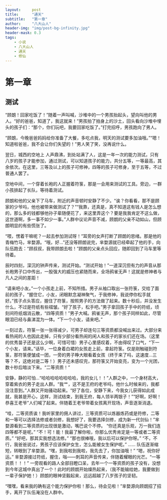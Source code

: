 ```yaml
---
layout:     post
title:      "通天"
subtitle:   "第一章"
author:     "八大山人"
header-img: "img/post-bg-infinity.jpg"
header-mask: 0.3
tags:
    - 小说
    - 八大山人
    - 通天
    - 修仙
---
```


# **第一章**

**测试**
--

“顾朗！回家吃饭了！”随着一声叫喊，沙堆中的一个男孩抬起头，望向叫他的男人。“好的爸爸，知道了，我这就来！”男孩拍了拍身上的沙土，回头看向沙堆中埋头的孩子们：“那个，你们玩吧，我要回家吃饭了。”打完招呼，男孩跑向了男人。

“顾朗，今晚爸爸妈妈给你准备了大餐，多吃点我，明天的测试要多加油哦。”“嗯！知道啦爸爸，我不会让你们失望的！”男人笑了笑，没再说什么。

翌日，城西的空地上
人声鼎沸，到处站满了人，这是一年一次的能力测试，只有八岁的孩子才能参加，通过测试，可以知道孩子的能力，共分五等，一等最高，其余依次。在这里，三等及以上的孩子可修神，四等的孩子可修身，至于五等，不过普通人罢了。

空地中间，一个穿着长袍的人正握着符箓，那是一会用来测试的工具。旁边，一群小孩排起了长队，等待着测试。

顾朗和他的父亲下了马车，附近的声音顿时安静了不少。“诶？你看看，那不是顾家的少爷吗，他也被带来做测试了？”“我靠，还真是，真不知道这有钱人是怎么想的，那么多的钱都够他孙子辈随便花了，来这里弄这个？要是我我肯定不这么做，这世道啊，多一事不如少一事。”人群中议论声音不减，顾朗的父亲不动如山，但顾朗明显的有些慌张了。

“喂，愣着干嘛呢？一起去参加测试呀！”耳旁的女声打断了顾朗的思绪。那是他的青梅竹马，芈婺源。“哦，好…”还没等顾朗说完，芈婺源就已经牵起了他的手，向队伍跑去：“顾叔叔，我带顾朗去啦！”顾朗的父亲点头回应，随即回到了马车里等待着。

辰时四刻，深沉的钟声传来，测试开始。“测试开始！”一道深沉但有力的声音从那长袍男子口中传出，一股强大的威压也紧随而来，全场鸦雀无声！这就是修神者与凡人之间的差距！

“请来吧小友。”一个小孩走上前，不知所措。男子从袖口取出一张符箓，交给了面前的孩子，“握住它，小友，闭眼默念凝神聚气，于我修神，我说停你松手就好。”孩子点头答应，握住了符箓，按照男子的方法做了起来。数十秒后，并没发生什么，不过是符纸有些褶皱。“好了孩子，松手吧。”男子拿回孩子手中的符纸，顷刻间符纸烟消云散，“四等资质！”男子大喊。鸦雀无声，那个孩子同样如此，尽管眼泪已经与鼻涕混为一体。“下一个小友，请来吧。”

一刻过去，符箓一张一张得减少，可男子却连句三等资质都没喊出来过。大部分来看热闹的人也因此走掉，只有少部分看热闹的闲人和孩子的家长们还在场。（这里的优秀苗子还是这么少啊，可惜可惜）男子心里感叹着，不由得叹了口气，“下一个小友，请来。”话毕，一位身着白裙的女孩走上前，拿起符箓。仅是刚触碰到符箓，那符箓便皱成一团，一旁的男子睁大眼看着女孩（终于来了吗，这速度…三等？不，这绝对是二等！）男子还未感叹完，那符箓又开始变亮，变为一个光团，数十秒后暗淡下来。“二等资质！”

安静，静的可怕…“哈哈哈哈哈哈哈哈，我的女儿！！”人群之中，一个身材高大，穿着紫衣的男子走出人群。“我艹，这不是王府的老爷吗，他什么时候来的，我都没注意到。”人群又开始骚动起来。“好了各位，安静下来，今我女儿获得如此成就，我甚是开心，这样，测试结束，到我王府，每人领半两银子！”“好啊，好啊！恭喜王老爷”人们喊了起来。伴随着王老爷带着女孩离开现场，声音逐渐消退。

“哇，二等资质诶！我听家里的佣人讲过，三等资质可以炼器炼药或是符修，二等和一等可以选择法修或者剑修，我想好了，我要选择剑修，成为新一代剑仙！”芈婺源看到二等资质的出现很是激动，嘴巴说个不停。
“你还真是乐观，万一我们连四等都不是呢。”
“不！可！能！我最了解你啦，你那么优秀肯定是一等或者二等资质。”
“好吧，那其实我想选法修。”
“那也很棒哦，我以后可以保护你呀。”
“不，不行，我爸爸说过，男孩子应该保护女生，怎么能被女生保护呢。”
……
队伍逐渐缩短，转眼到了芈婺源。“嘿，到我啦到我啦，我先去了，你加油哦！”
“嗯，祝你好运。”
芈婺源接过符纸，握住，嗡——刺耳的声音传来，伴随着耀眼的光芒。“一等资质！！！”
一旁观看的路人全部目瞪口呆，去年一个一等资质的孩子没有，没想到今年这城中真出了一个！此时的顾朗开始燥热起来，（我不能输给她，我要做到一辈子保护她！）顾朗的眼神坚毅起来，远远超越了八岁孩子的坚韧。

“嘿嘿，看来我的确有这个能力保护你啦！那么，待会见啦！”芈婺源向顾朗招了招手，离开了队伍淹没在人群中。
